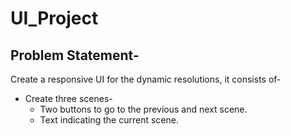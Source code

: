 # UI_Project
## Problem Statement-

Create a responsive UI for the dynamic resolutions, it consists of-

- Create three scenes-
    - Two buttons to go to the previous and next scene.
    - Text indicating the current scene.
